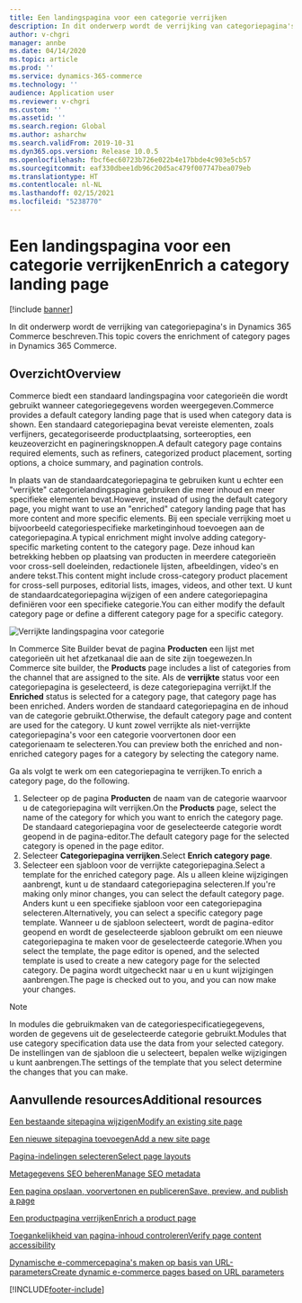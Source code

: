 ```yaml
---
title: Een landingspagina voor een categorie verrijken
description: In dit onderwerp wordt de verrijking van categoriepagina's in Dynamics 365 Commerce beschreven.
author: v-chgri
manager: annbe
ms.date: 04/14/2020
ms.topic: article
ms.prod: ''
ms.service: dynamics-365-commerce
ms.technology: ''
audience: Application user
ms.reviewer: v-chgri
ms.custom: ''
ms.assetid: ''
ms.search.region: Global
ms.author: asharchw
ms.search.validFrom: 2019-10-31
ms.dyn365.ops.version: Release 10.0.5
ms.openlocfilehash: fbcf6ec60723b726e022b4e17bbde4c903e5cb57
ms.sourcegitcommit: eaf330dbee1db96c20d5ac479f007747bea079eb
ms.translationtype: HT
ms.contentlocale: nl-NL
ms.lasthandoff: 02/15/2021
ms.locfileid: "5238770"
---
```

# <a name="enrich-a-category-landing-page"></a><span data-ttu-id="c1522-103">Een landingspagina voor een categorie verrijken</span><span class="sxs-lookup"><span data-stu-id="c1522-103">Enrich a category landing page</span></span>


[!include [banner](includes/banner.md)]

<span data-ttu-id="c1522-104">In dit onderwerp wordt de verrijking van categoriepagina's in Dynamics 365 Commerce beschreven.</span><span class="sxs-lookup"><span data-stu-id="c1522-104">This topic covers the enrichment of category pages in Dynamics 365 Commerce.</span></span>

## <a name="overview"></a><span data-ttu-id="c1522-105">Overzicht</span><span class="sxs-lookup"><span data-stu-id="c1522-105">Overview</span></span>

<span data-ttu-id="c1522-106">Commerce biedt een standaard landingspagina voor categorieën die wordt gebruikt wanneer categoriegegevens worden weergegeven.</span><span class="sxs-lookup"><span data-stu-id="c1522-106">Commerce provides a default category landing page that is used when category data is shown.</span></span> <span data-ttu-id="c1522-107">Een standaard categoriepagina bevat vereiste elementen, zoals verfijners, gecategoriseerde productplaatsing, sorteeropties, een keuzeoverzicht en pagineringsknoppen.</span><span class="sxs-lookup"><span data-stu-id="c1522-107">A default category page contains required elements, such as refiners, categorized product placement, sorting options, a choice summary, and pagination controls.</span></span> 

<span data-ttu-id="c1522-108">In plaats van de standaardcategoriepagina te gebruiken kunt u echter een "verrijkte" categorielandingspagina gebruiken die meer inhoud en meer specifieke elementen bevat.</span><span class="sxs-lookup"><span data-stu-id="c1522-108">However, instead of using the default category page, you might want to use an "enriched" category landing page that has more content and more specific elements.</span></span> <span data-ttu-id="c1522-109">Bij een speciale verrijking moet u bijvoorbeeld categoriespecifieke marketinginhoud toevoegen aan de categoriepagina.</span><span class="sxs-lookup"><span data-stu-id="c1522-109">A typical enrichment might involve adding category-specific marketing content to the category page.</span></span> <span data-ttu-id="c1522-110">Deze inhoud kan betrekking hebben op plaatsing van producten in meerdere categorieën voor cross-sell doeleinden, redactionele lijsten, afbeeldingen, video's en andere tekst.</span><span class="sxs-lookup"><span data-stu-id="c1522-110">This content might include cross-category product placement for cross-sell purposes, editorial lists, images, videos, and other text.</span></span> <span data-ttu-id="c1522-111">U kunt de standaardcategoriepagina wijzigen of een andere categoriepagina definiëren voor een specifieke categorie.</span><span class="sxs-lookup"><span data-stu-id="c1522-111">You can either modify the default category page or define a different category page for a specific category.</span></span>

![Verrijkte landingspagina voor categorie](./media/CategoryLandingPages.png)

<span data-ttu-id="c1522-113">In Commerce Site Builder bevat de pagina **Producten** een lijst met categorieën uit het afzetkanaal die aan de site zijn toegewezen.</span><span class="sxs-lookup"><span data-stu-id="c1522-113">In Commerce site builder, the **Products** page includes a list of categories from the channel that are assigned to the site.</span></span> <span data-ttu-id="c1522-114">Als de **verrijkte** status voor een categoriepagina is geselecteerd, is deze categoriepagina verrijkt.</span><span class="sxs-lookup"><span data-stu-id="c1522-114">If the **Enriched** status is selected for a category page, that category page has been enriched.</span></span> <span data-ttu-id="c1522-115">Anders worden de standaard categoriepagina en de inhoud van de categorie gebruikt.</span><span class="sxs-lookup"><span data-stu-id="c1522-115">Otherwise, the default category page and content are used for the category.</span></span> <span data-ttu-id="c1522-116">U kunt zowel verrijkte als niet-verrijkte categoriepagina's voor een categorie voorvertonen door een categorienaam te selecteren.</span><span class="sxs-lookup"><span data-stu-id="c1522-116">You can preview both the enriched and non-enriched category pages for a category by selecting the category name.</span></span>

<span data-ttu-id="c1522-117">Ga als volgt te werk om een categoriepagina te verrijken.</span><span class="sxs-lookup"><span data-stu-id="c1522-117">To enrich a category page, do the following.</span></span>

1. <span data-ttu-id="c1522-118">Selecteer op de pagina **Producten** de naam van de categorie waarvoor u de categoriepagina wilt verrijken.</span><span class="sxs-lookup"><span data-stu-id="c1522-118">On the **Products** page, select the name of the category for which you want to enrich the category page.</span></span> <span data-ttu-id="c1522-119">De standaard categoriepagina voor de geselecteerde categorie wordt geopend in de pagina-editor.</span><span class="sxs-lookup"><span data-stu-id="c1522-119">The default category page for the selected category is opened in the page editor.</span></span>
2. <span data-ttu-id="c1522-120">Selecteer **Categoriepagina verrijken**.</span><span class="sxs-lookup"><span data-stu-id="c1522-120">Select **Enrich category page**.</span></span>
3. <span data-ttu-id="c1522-121">Selecteer een sjabloon voor de verrijkte categoriepagina.</span><span class="sxs-lookup"><span data-stu-id="c1522-121">Select a template for the enriched category page.</span></span> <span data-ttu-id="c1522-122">Als u alleen kleine wijzigingen aanbrengt, kunt u de standaard categoriepagina selecteren.</span><span class="sxs-lookup"><span data-stu-id="c1522-122">If you're making only minor changes, you can select the default category page.</span></span> <span data-ttu-id="c1522-123">Anders kunt u een specifieke sjabloon voor een categoriepagina selecteren.</span><span class="sxs-lookup"><span data-stu-id="c1522-123">Alternatively, you can select a specific category page template.</span></span> <span data-ttu-id="c1522-124">Wanneer u de sjabloon selecteert, wordt de pagina-editor geopend en wordt de geselecteerde sjabloon gebruikt om een nieuwe categoriepagina te maken voor de geselecteerde categorie.</span><span class="sxs-lookup"><span data-stu-id="c1522-124">When you select the template, the page editor is opened, and the selected template is used to create a new category page for the selected category.</span></span> <span data-ttu-id="c1522-125">De pagina wordt uitgecheckt naar u en u kunt wijzigingen aanbrengen.</span><span class="sxs-lookup"><span data-stu-id="c1522-125">The page is checked out to you, and you can now make your changes.</span></span>

> [!NOTE]
> <span data-ttu-id="c1522-126">In modules die gebruikmaken van de categoriespecificatiegegevens, worden de gegevens uit de geselecteerde categorie gebruikt.</span><span class="sxs-lookup"><span data-stu-id="c1522-126">Modules that use category specification data use the data from your selected category.</span></span> <span data-ttu-id="c1522-127">De instellingen van de sjabloon die u selecteert, bepalen welke wijzigingen u kunt aanbrengen.</span><span class="sxs-lookup"><span data-stu-id="c1522-127">The settings of the template that you select determine the changes that you can make.</span></span>

## <a name="additional-resources"></a><span data-ttu-id="c1522-128">Aanvullende resources</span><span class="sxs-lookup"><span data-stu-id="c1522-128">Additional resources</span></span>

[<span data-ttu-id="c1522-129">Een bestaande sitepagina wijzigen</span><span class="sxs-lookup"><span data-stu-id="c1522-129">Modify an existing site page</span></span>](modify-existing-page.md)

[<span data-ttu-id="c1522-130">Een nieuwe sitepagina toevoegen</span><span class="sxs-lookup"><span data-stu-id="c1522-130">Add a new site page</span></span>](add-new-page.md)

[<span data-ttu-id="c1522-131">Pagina-indelingen selecteren</span><span class="sxs-lookup"><span data-stu-id="c1522-131">Select page layouts</span></span>](select-page-layouts.md)

[<span data-ttu-id="c1522-132">Metagegevens SEO beheren</span><span class="sxs-lookup"><span data-stu-id="c1522-132">Manage SEO metadata</span></span>](manage-seo-metadata.md)

[<span data-ttu-id="c1522-133">Een pagina opslaan, voorvertonen en publiceren</span><span class="sxs-lookup"><span data-stu-id="c1522-133">Save, preview, and publish a page</span></span>](save-preview-publish-page.md)

[<span data-ttu-id="c1522-134">Een productpagina verrijken</span><span class="sxs-lookup"><span data-stu-id="c1522-134">Enrich a product page</span></span>](enrich-product-page.md)

[<span data-ttu-id="c1522-135">Toegankelijkheid van pagina-inhoud controleren</span><span class="sxs-lookup"><span data-stu-id="c1522-135">Verify page content accessibility</span></span>](verify-accessibility.md)

[<span data-ttu-id="c1522-136">Dynamische e-commercepagina's maken op basis van URL-parameters</span><span class="sxs-lookup"><span data-stu-id="c1522-136">Create dynamic e-commerce pages based on URL parameters</span></span>](create-dynamic-pages.md)


[!INCLUDE[footer-include](../includes/footer-banner.md)]